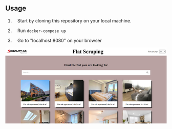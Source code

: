 ## Usage

1. &emsp;Start by cloning this repository on your local machine.

2. &emsp;Run ```docker-compose up```

3. &emsp;Go to "localhost:8080" on your browser

![Alt text](image.png)
